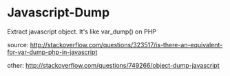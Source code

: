 Javascript-Dump
===============

Extract javascript object. It's like var_dump() on PHP

source: http://stackoverflow.com/questions/323517/is-there-an-equivalent-for-var-dump-php-in-javascript

other: http://stackoverflow.com/questions/749266/object-dump-javascript
